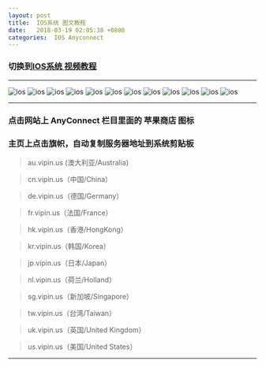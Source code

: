 ```yaml
---
layout: post
title:  IOS系统 图文教程
date:   2018-03-19 02:05:38 +0800
categories:  IOS Anyconnect
---
```


### 切换到[IOS系统 **视频教程**](/2018/03/ios/ "iOS")

****

![ios](/assets/images/ios/ios1.png "iOS")
![ios](/assets/images/ios/ios2.png "iOS")
![ios](/assets/images/ios/ios3.png "iOS")
![ios](/assets/images/ios/ios4.png "iOS")
![ios](/assets/images/ios/ios5.png "iOS")
![ios](/assets/images/ios/ios6.png "iOS")
![ios](/assets/images/ios/ios7.png "iOS")
![ios](/assets/images/ios/ios8.png "iOS")
![ios](/assets/images/ios/ios9.png "iOS")
![ios](/assets/images/ios/ios10.png "iOS")
![ios](/assets/images/ios/ios11.png "iOS")
![ios](/assets/images/ios/ios12.png "iOS")

****

### 点击网站上 AnyConnect 栏目里面的 **苹果商店** 图标

### 主页上点击旗帜，自动复制服务器地址到系统剪贴板

>au.vipin.us (澳大利亚/Australia)

>cn.vipin.us（中国/China）

>de.vipin.us（德国/Germany）

>fr.vipin.us（法国/France）

>hk.vipin.us（香港/HongKong）

>kr.vipin.us（韩国/Korea）

>jp.vipin.us（日本/Japan）

>nl.vipin.us（荷兰/Holland）

>sg.vipin.us（新加坡/Singapore）

>tw.vipin.us（台湾/Taiwan）

>uk.vipin.us（英国/United Kingdom）

>us.vipin.us（美国/United States）

****